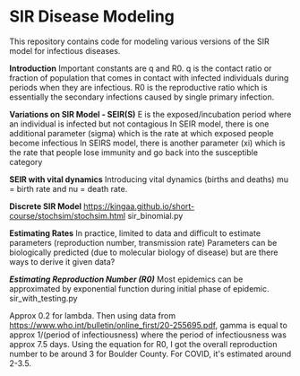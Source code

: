 # SIR Disease Modeling

This repository contains code for modeling various versions of the SIR model for infectious diseases. 

**Introduction**
Important constants are q and R0. q is the contact ratio or fraction of population that comes in contact with infected individuals during periods when they are infectious. R0 is the reproductive ratio which is essentially the secondary infections caused by single primary infection.

**Variations on SIR Model - SEIR(S)**
E is the exposed/incubation period where an individual is infected but not contagious
In SEIR model, there is one additional parameter (sigma)  which is the rate at which exposed people become infectious
In SEIRS model, there is another parameter (xi) which is the rate that people lose immunity and go back into the susceptible category

**SEIR with vital dynamics**
Introducing vital dynamics (births and deaths) mu = birth rate and nu = death rate.

**Discrete SIR Model**
https://kingaa.github.io/short-course/stochsim/stochsim.html
sir_binomial.py

**Estimating Rates**
In practice, limited to data and difficult to estimate parameters (reproduction number, transmission rate)
Parameters can be biologically predicted (due to molecular biology of disease) but are there ways to derive it given data?

***Estimating Reproduction Number (R0)***
Most epidemics can be approximated by exponential function during initial phase of epidemic.
sir_with_testing.py

Approx 0.2 for lambda. Then using data from https://www.who.int/bulletin/online_first/20-255695.pdf, gamma is equal to approx 1/(period of infectiousness) where the period of infectiousness was approx 7.5 days. Using the equation for R0, I got the overall reproduction number to be around 3 for Boulder County. For COVID, it's estimated around 2-3.5.

